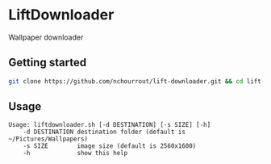 # LiftDownloader

Wallpaper downloader

## Getting started

```bash
git clone https://github.com/nchourrout/lift-downloader.git && cd lift-downloader && source liftdownloader.sh
```

## Usage

```
Usage: liftdownloader.sh [-d DESTINATION] [-s SIZE] [-h]
    -d DESTINATION destination folder (default is ~/Pictures/Wallpapers)
    -s SIZE        image size (default is 2560x1600)
    -h             show this help
```
